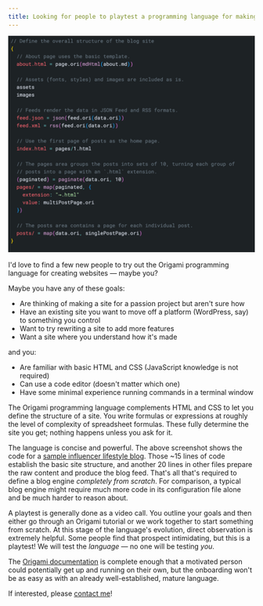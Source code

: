 ```yaml
---
title: Looking for people to playtest a programming language for making websites
---
```


![Source code in the Origami programming language for a basic blog](/images/2024/11/blogSource.png)

I'd love to find a few new people to try out the Origami programming language for creating websites — maybe you?

Maybe you have any of these goals:

- Are thinking of making a site for a passion project but aren't sure how
- Have an existing site you want to move off a platform (WordPress, say) to something you control
- Want to try rewriting a site to add more features
- Want a site where you understand how it's made

and you:

- Are familiar with basic HTML and CSS (JavaScript knowledge is not required)
- Can use a code editor (doesn't matter which one)
- Have some minimal experience running commands in a terminal window

The Origami programming language complements HTML and CSS to let you define the structure of a site. You write formulas or expressions at roughly the level of complexity of spreadsheet formulas. These fully determine the site you get; nothing happens unless you ask for it.

The language is concise and powerful. The above screenshot shows the code for a [sample influencer lifestyle blog](/posts/2024/05-24-pondlife.html). Those ~15 lines of code establish the basic site structure, and another 20 lines in other files prepare the raw content and produce the blog feed. That's all that's required to define a blog engine _completely from scratch_. For comparison, a typical blog engine might require much more code in its configuration file alone and be much harder to reason about.

A playtest is generally done as a video call. You outline your goals and then either go through an Origami tutorial or we work together to start something from scratch. At this stage of the language's evolution, direct observation is extremely helpful. Some people find that prospect intimidating, but this is a playtest! We will test the _language_ — no one will be testing _you_.

The [Origami documentation](https://weborigami.org) is complete enough that a motivated person could potentially get up and running on their own, but the onboarding won't be as easy as with an already well-established, mature language.

If interested, please [contact me](https://jan.miksovsky.com/contact)!
